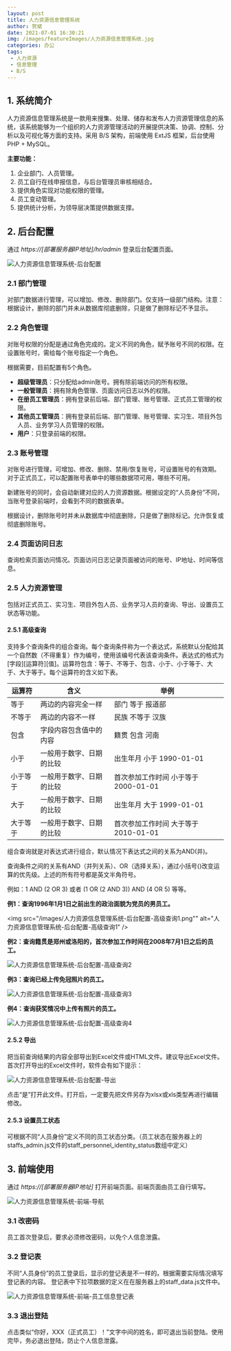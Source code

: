 ```yaml
---
layout: post
title: 人力资源信息管理系统
author: 贺斌
date: 2021-07-01 16:30:21
img: /images/featureImages/人力资源信息管理系统.jpg
categories: 办公
tags:
 - 人力资源
 - 信息管理
 - B/S
---
```


## 1. 系统简介

人力资源信息管理系统是一款用来搜集、处理、储存和发布人力资源管理信息的系统，该系统能够为一个组织的人力资源管理活动的开展提供决策、协调、控制、分析以及可视化等方面的支持。采用 B/S 架构，前端使用 ExtJS 框架，后台使用 PHP + MySQL。

**主要功能：**

1. 企业部门、人员管理。
2. 员工自行在线申报信息，与后台管理员审核相结合。
3. 提供角色实现对功能权限的管理。
4. 员工变动管理。
5. 提供统计分析，为领导层决策提供数据支撑。 


## 2. 后台配置

通过 *https://[部署服务器IP地址]/hr/admin* 登录后台配置页面。

<img src="/images/人力资源信息管理系统-后台配置.png" alt="人力资源信息管理系统-后台配置" />

### 2.1 部门管理
对部门数据进行管理，可以增加、修改、删除部门。仅支持一级部门结构。注意：根据设计，删除的部门并未从数据库彻底删除，只是做了删除标记不予显示。

### 2.2 角色管理
对账号权限的分配是通过角色完成的。定义不同的角色，赋予账号不同的权限。在设置账号时，需给每个账号指定一个角色。

根据需要，目前配置有5个角色。
- **超级管理员**：只分配给admin账号。拥有除前端访问的所有权限。
- **一般管理员**：拥有除角色管理、页面访问日志以外的权限。
- **在册员工管理员**：拥有登录前后端、部门管理、账号管理、正式员工管理的权限。
- **其他员工管理员**：拥有登录前后端、部门管理、账号管理、实习生、项目外包人员、业务学习人员管理的权限。
- **用户**：只登录前端的权限。

### 2.3 账号管理
对账号进行管理，可增加、修改、删除、禁用/恢复账号，可设置账号的有效期。对于正式员工，可以配置账号表单中的哪些数据项可用，哪些不可用。

新建账号的同时，会自动新建对应的人力资源数据。根据设定的“人员身份”不同，当账号登录前端时，会看到不同的数据表单。

根据设计，删除账号时并未从数据库中彻底删除，只是做了删除标记。允许恢复或彻底删除账号。

### 2.4 页面访问日志
查询检索页面访问情况。页面访问日志记录页面被访问的账号、IP地址、时间等信息。

### 2.5 人力资源管理
包括对正式员工、实习生、项目外包人员、业务学习人员的查询、导出、设置员工状态等功能。

#### 2.5.1 高级查询
支持多个查询条件的组合查询。每个查询条件称为一个表达式，系统默认分配给其一个自然数（不得重复）作为编号，使用该编号代表该查询条件。表达式的格式为 [字段][运算符][值]。运算符包含：等于、不等于、包含、小于、小于等于、大于、大于等于。每个运算符的含义如下表。

| 运算符 | 含义 | 举例 |
| ------ | ------ | ------ |
| 等于 | 两边的内容完全一样 | 部门 等于 报道部 |
| 不等于 | 两边的内容不一样 | 民族 不等于 汉族 |
| 包含 | 字段内容包含值中的内容 | 籍贯 包含 河南 |
| 小于 | 一般用于数字、日期的比较 | 出生年月 小于 1990-01-01 |
| 小于等于 | 一般用于数字、日期的比较 | 首次参加工作时间 小于等于 2000-01-01 |
| 大于 | 一般用于数字、日期的比较 | 出生年月 大于 1999-01-01 |
| 大于等于 | 一般用于数字、日期的比较 | 首次参加工作时间 大于等于 2010-01-01 |

组合查询就是对表达式进行组合，默认情况下表达式之间的关系为AND(并)。

查询条件之间的关系有AND（并列关系）、OR（选择关系），通过小括号()改变运算的优先级。上述的所有符号都是英文半角符号。

例如：1 AND (2 OR 3) 或者 (1 OR (2 AND 3)) AND (4 OR 5) 等等。

**例1：查询1996年1月1日之前出生的政治面貌为党员的男员工。**

<img src="/images/人力资源信息管理系统-后台配置-高级查询1.png"" alt="人力资源信息管理系统-后台配置-高级查询1" />

**例2：查询籍贯是郑州或洛阳的，首次参加工作时间在2008年7月1日之后的员工。**

<img src="/images/人力资源信息管理系统-后台配置-高级查询2.png" alt="人力资源信息管理系统-后台配置-高级查询2" />

**例3：查询已经上传免冠照片的员工。**

<img src="/images/人力资源信息管理系统-后台配置-高级查询3.png" alt="人力资源信息管理系统-后台配置-高级查询3" />

**例4：查询获奖情况中上传有照片的员工。**

<img src="/images/人力资源信息管理系统-后台配置-高级查询4.png" alt="人力资源信息管理系统-后台配置-高级查询4" />

#### 2.5.2 导出
把当前查询结果的内容全部导出到Excel文件或HTML文件。建议导出Excel文件。首次打开导出的Excel文件时，软件会有如下提示：

<img src="/images/人力资源信息管理系统-后台配置-导出.png" alt="人力资源信息管理系统-后台配置-导出" />

点击“是”打开此文件。打开后，一定要先把文件另存为xlsx或xls类型再进行编辑修改。

#### 2.5.3 设置员工状态
可根据不同“人员身份”定义不同的员工状态分类。（员工状态在服务器上的staffs_admin.js文件的staff_personnel_identity_status数组中定义）


## 3. 前端使用

通过 *https://[部署服务器IP地址]* 打开前端页面。前端页面由员工自行填写。

<img src="/images/人力资源信息管理系统-前端-导航.png" alt="人力资源信息管理系统-前端-导航" />

### 3.1 改密码
员工首次登录后，要求必须修改密码，以免个人信息泄露。

### 3.2 登记表
不同“人员身份”的员工登录后，显示的登记表是不一样的。根据需要实际情况填写登记表的内容。
登记表中下拉项数据的定义在在服务器上的staff_data.js文件中。

<img src="/images/人力资源信息管理系统-前端-员工信息登记表.png" alt="人力资源信息管理系统-前端-员工信息登记表" />

### 3.3 退出登陆
点击类似“你好，XXX（正式员工）！”文字中间的姓名，即可退出当前登陆。使用完毕，务必退出登陆，防止个人信息泄露。
